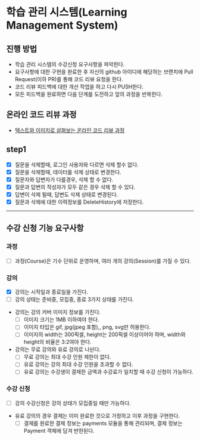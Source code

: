 # 학습 관리 시스템(Learning Management System)
## 진행 방법
* 학습 관리 시스템의 수강신청 요구사항을 파악한다.
* 요구사항에 대한 구현을 완료한 후 자신의 github 아이디에 해당하는 브랜치에 Pull Request(이하 PR)를 통해 코드 리뷰 요청을 한다.
* 코드 리뷰 피드백에 대한 개선 작업을 하고 다시 PUSH한다.
* 모든 피드백을 완료하면 다음 단계를 도전하고 앞의 과정을 반복한다.

## 온라인 코드 리뷰 과정
* [텍스트와 이미지로 살펴보는 온라인 코드 리뷰 과정](https://github.com/next-step/nextstep-docs/tree/master/codereview)

## step1
- [x] 질문을 삭제할때, 로그인 사용자와 다르면 삭제 할수 없다.
- [x] 질문을 삭제할때, 데이터를 삭제 상태로 변경한다.
- [x] 질문자와 답변자가 다를경우, 삭제 할 수 없다.
- [x] 질문과 답변의 작성자가 모두 같은 경우 삭제 할 수 있다.
- [x] 답변이 삭제 될때, 답변도 삭제 상태로 변경된다.
- [x] 질문과 삭제에 대한 이력정보를 DeleteHistory에 저장한다.

---

## 수강 신청 기능 요구사항
### 과정
- [ ] 과정(Course)은 기수 단위로 운영하며, 여러 개의 강의(Session)를 가질 수 있다.
### 강의
- [x] 강의는 시작일과 종료일을 가진다.
- [ ] 강의 상태는 준비중, 모집중, 종료 3가지 상태를 가진다.
- 강의는 강의 커버 이미지 정보를 가진다.
  - [ ] 이미지 크기는 1MB 이하여야 한다.
  - [ ] 이미지 타입은 gif, jpg(jpeg 포함),, png, svg만 허용한다.
  - [ ] 이미지의 width는 300픽셀, height는 200픽셀 이상이어야 하며, width와 height의 비율은 3:2여야 한다.
- 강의는 무료 강의와 유료 강의로 나뉜다.
  - [ ] 무료 강의는 최대 수강 인원 제한이 없다.
  - [ ] 유료 강의는 강의 최대 수강 인원을 초과할 수 없다.
  - [ ] 유료 강의는 수강생이 결제한 금액과 수강료가 일치할 때 수강 신청이 가능하다.
### 수강 신청
- [ ] 강의 수강신청은 강의 상태가 모집중일 때만 가능하다.
- 유료 강의의 경우 결제는 이미 완료한 것으로 가정하고 이후 과정을 구현한다.
  - [ ] 결제를 완료한 결제 정보는 payments 모듈을 통해 관리되며, 결제 정보는 Payment 객체에 담겨 반한된다.
